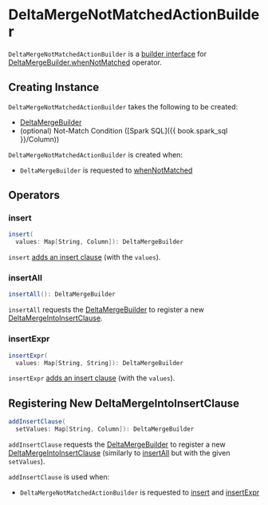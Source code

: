 # DeltaMergeNotMatchedActionBuilder

`DeltaMergeNotMatchedActionBuilder` is a [builder interface](#operators) for [DeltaMergeBuilder.whenNotMatched](DeltaMergeBuilder.md#whenNotMatched) operator.

## Creating Instance

`DeltaMergeNotMatchedActionBuilder` takes the following to be created:

* <span id="mergeBuilder"> [DeltaMergeBuilder](DeltaMergeBuilder.md)
* <span id="notMatchCondition"> (optional) Not-Match Condition ([Spark SQL]({{ book.spark_sql }}/Column))

`DeltaMergeNotMatchedActionBuilder` is created when:

* `DeltaMergeBuilder` is requested to [whenNotMatched](DeltaMergeBuilder.md#whenNotMatched)

## Operators

### <span id="insert"> insert

```scala
insert(
  values: Map[String, Column]): DeltaMergeBuilder
```

`insert` [adds an insert clause](#addInsertClause) (with the `values`).

### <span id="insertAll"> insertAll

```scala
insertAll(): DeltaMergeBuilder
```

`insertAll` requests the [DeltaMergeBuilder](#mergeBuilder) to register a new [DeltaMergeIntoInsertClause](DeltaMergeIntoInsertClause.md).

### <span id="insertExpr"> insertExpr

```scala
insertExpr(
  values: Map[String, String]): DeltaMergeBuilder
```

`insertExpr` [adds an insert clause](#addInsertClause) (with the `values`).

## <span id="addInsertClause"> Registering New DeltaMergeIntoInsertClause

```scala
addInsertClause(
  setValues: Map[String, Column]): DeltaMergeBuilder
```

`addInsertClause` requests the [DeltaMergeBuilder](#mergeBuilder) to register a new [DeltaMergeIntoInsertClause](DeltaMergeIntoInsertClause.md) (similarly to [insertAll](#insertAll) but with the given `setValues`).

`addInsertClause` is used when:

* `DeltaMergeNotMatchedActionBuilder` is requested to [insert](#insert) and [insertExpr](#insertExpr)
